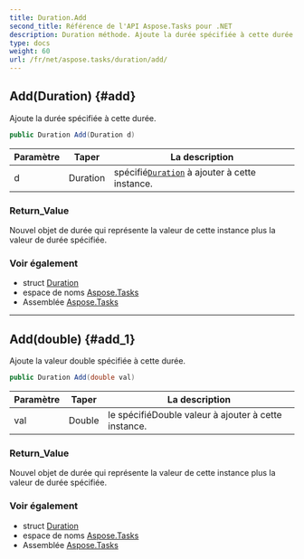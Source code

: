 ```yaml
---
title: Duration.Add
second_title: Référence de l'API Aspose.Tasks pour .NET
description: Duration méthode. Ajoute la durée spécifiée à cette durée.
type: docs
weight: 60
url: /fr/net/aspose.tasks/duration/add/
---
```

## Add(Duration) {#add}

Ajoute la durée spécifiée à cette durée.

```csharp
public Duration Add(Duration d)
```

| Paramètre | Taper | La description |
| --- | --- | --- |
| d | Duration | spécifié[`Duration`](../) à ajouter à cette instance. |

### Return_Value

Nouvel objet de durée qui représente la valeur de cette instance plus la valeur de durée spécifiée.

### Voir également

* struct [Duration](../)
* espace de noms [Aspose.Tasks](../../duration/)
* Assemblée [Aspose.Tasks](../../../)

---

## Add(double) {#add_1}

Ajoute la valeur double spécifiée à cette durée.

```csharp
public Duration Add(double val)
```

| Paramètre | Taper | La description |
| --- | --- | --- |
| val | Double | le spécifiéDouble valeur à ajouter à cette instance. |

### Return_Value

Nouvel objet de durée qui représente la valeur de cette instance plus la valeur de durée spécifiée.

### Voir également

* struct [Duration](../)
* espace de noms [Aspose.Tasks](../../duration/)
* Assemblée [Aspose.Tasks](../../../)


